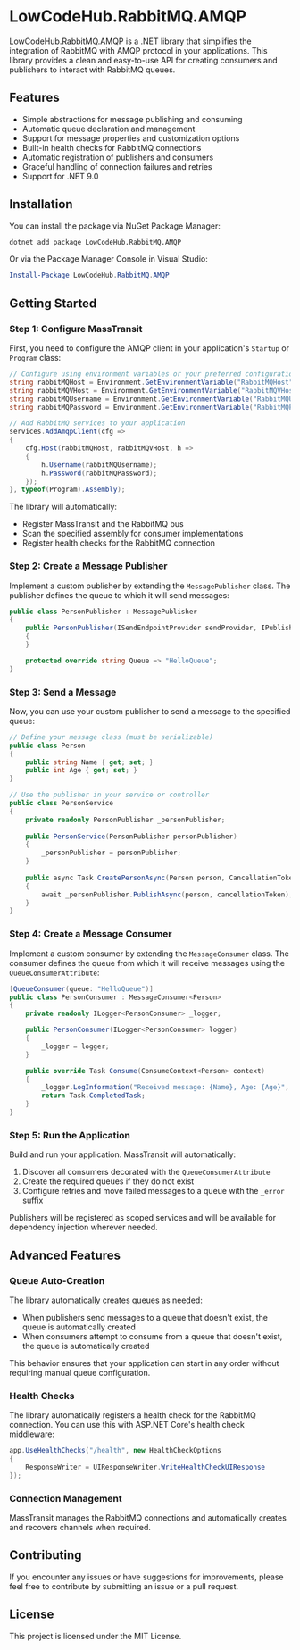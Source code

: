 # LowCodeHub.RabbitMQ.AMQP

LowCodeHub.RabbitMQ.AMQP is a .NET library that simplifies the integration of RabbitMQ with AMQP protocol in your applications. This library provides a clean and easy-to-use API for creating consumers and publishers to interact with RabbitMQ queues.

## Features

- Simple abstractions for message publishing and consuming
- Automatic queue declaration and management
- Support for message properties and customization options
- Built-in health checks for RabbitMQ connections
- Automatic registration of publishers and consumers
- Graceful handling of connection failures and retries
- Support for .NET 9.0

## Installation

You can install the package via NuGet Package Manager:

```bash
dotnet add package LowCodeHub.RabbitMQ.AMQP
```

Or via the Package Manager Console in Visual Studio:

```powershell
Install-Package LowCodeHub.RabbitMQ.AMQP
```

## Getting Started

### Step 1: Configure MassTransit

First, you need to configure the AMQP client in your application's `Startup` or `Program` class:

```csharp
// Configure using environment variables or your preferred configuration approach
string rabbitMQHost = Environment.GetEnvironmentVariable("RabbitMQHost");
string rabbitMQVHost = Environment.GetEnvironmentVariable("RabbitMQVHost");
string rabbitMQUsername = Environment.GetEnvironmentVariable("RabbitMQUsername");
string rabbitMQPassword = Environment.GetEnvironmentVariable("RabbitMQPassword");

// Add RabbitMQ services to your application
services.AddAmqpClient(cfg =>
{
    cfg.Host(rabbitMQHost, rabbitMQVHost, h =>
    {
        h.Username(rabbitMQUsername);
        h.Password(rabbitMQPassword);
    });
}, typeof(Program).Assembly);
```

The library will automatically:
- Register MassTransit and the RabbitMQ bus
- Scan the specified assembly for consumer implementations
- Register health checks for the RabbitMQ connection

### Step 2: Create a Message Publisher

Implement a custom publisher by extending the `MessagePublisher` class. The publisher defines the queue to which it will send messages:

```csharp
public class PersonPublisher : MessagePublisher
{
    public PersonPublisher(ISendEndpointProvider sendProvider, IPublishEndpoint publishEndpoint) : base(sendProvider, publishEndpoint)
    {
    }

    protected override string Queue => "HelloQueue";
}
```

### Step 3: Send a Message

Now, you can use your custom publisher to send a message to the specified queue:

```csharp
// Define your message class (must be serializable)
public class Person
{
    public string Name { get; set; }
    public int Age { get; set; }
}

// Use the publisher in your service or controller
public class PersonService
{
    private readonly PersonPublisher _personPublisher;
    
    public PersonService(PersonPublisher personPublisher)
    {
        _personPublisher = personPublisher;
    }
    
    public async Task CreatePersonAsync(Person person, CancellationToken cancellationToken)
    {
        await _personPublisher.PublishAsync(person, cancellationToken);
    }
}
```

### Step 4: Create a Message Consumer

Implement a custom consumer by extending the `MessageConsumer` class. The consumer defines the queue from which it will receive messages using the `QueueConsumerAttribute`:

```csharp
[QueueConsumer(queue: "HelloQueue")]
public class PersonConsumer : MessageConsumer<Person>
{
    private readonly ILogger<PersonConsumer> _logger;

    public PersonConsumer(ILogger<PersonConsumer> logger)
    {
        _logger = logger;
    }

    public override Task Consume(ConsumeContext<Person> context)
    {
        _logger.LogInformation("Received message: {Name}, Age: {Age}", context.Message.Name, context.Message.Age);
        return Task.CompletedTask;
    }
}
```

### Step 5: Run the Application

Build and run your application. MassTransit will automatically:

1. Discover all consumers decorated with the `QueueConsumerAttribute`
2. Create the required queues if they do not exist
3. Configure retries and move failed messages to a queue with the `_error` suffix

Publishers will be registered as scoped services and will be available for dependency injection wherever needed.

## Advanced Features

### Queue Auto-Creation

The library automatically creates queues as needed:

- When publishers send messages to a queue that doesn't exist, the queue is automatically created
- When consumers attempt to consume from a queue that doesn't exist, the queue is automatically created

This behavior ensures that your application can start in any order without requiring manual queue configuration.

### Health Checks

The library automatically registers a health check for the RabbitMQ connection. You can use this with ASP.NET Core's health check middleware:

```csharp
app.UseHealthChecks("/health", new HealthCheckOptions
{
    ResponseWriter = UIResponseWriter.WriteHealthCheckUIResponse
});
```

### Connection Management

MassTransit manages the RabbitMQ connections and automatically creates and recovers channels when required.

## Contributing

If you encounter any issues or have suggestions for improvements, please feel free to contribute by submitting an issue or a pull request.

## License

This project is licensed under the MIT License.

